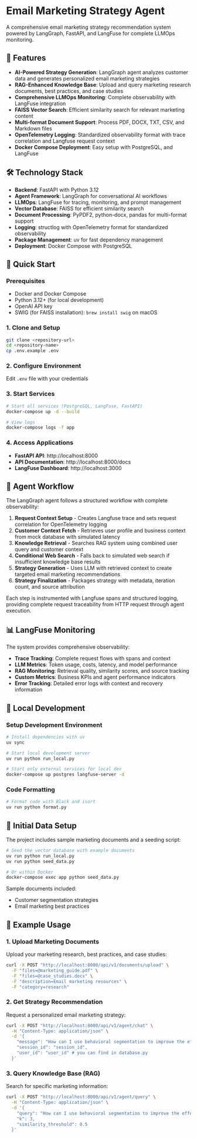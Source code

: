 # Email Marketing Strategy Agent

A comprehensive email marketing strategy recommendation system powered by LangGraph, FastAPI, and LangFuse for complete LLMOps monitoring.

## 🚀 Features

- **AI-Powered Strategy Generation**: LangGraph agent analyzes customer data and generates personalized email marketing strategies
- **RAG-Enhanced Knowledge Base**: Upload and query marketing research documents, best practices, and case studies
- **Comprehensive LLMOps Monitoring**: Complete observability with LangFuse integration
- **FAISS Vector Search**: Efficient similarity search for relevant marketing content
- **Multi-format Document Support**: Process PDF, DOCX, TXT, CSV, and Markdown files
- **OpenTelemetry Logging**: Standardized observability format with trace correlation and Langfuse request context
- **Docker Compose Deployment**: Easy setup with PostgreSQL, and LangFuse

## 🛠 Technology Stack

- **Backend**: FastAPI with Python 3.12
- **Agent Framework**: LangGraph for conversational AI workflows
- **LLMOps**: LangFuse for tracing, monitoring, and prompt management
- **Vector Database**: FAISS for efficient similarity search
- **Document Processing**: PyPDF2, python-docx, pandas for multi-format support
- **Logging**: structlog with OpenTelemetry format for standardized observability
- **Package Management**: uv for fast dependency management
- **Deployment**: Docker Compose with PostgreSQL

## 🚀 Quick Start

### Prerequisites

- Docker and Docker Compose
- Python 3.12+ (for local development)
- OpenAI API key
- SWIG (for FAISS installation): `brew install swig` on macOS

### 1. Clone and Setup

```bash
git clone <repository-url>
cd <repository-name>
cp .env.example .env
```

### 2. Configure Environment

Edit `.env` file with your credentials

### 3. Start Services

```bash
# Start all services (PostgreSQL, LangFuse, FastAPI)
docker-compose up -d --build

# View logs
docker-compose logs -f app
```

### 4. Access Applications

- **FastAPI API**: http://localhost:8000
- **API Documentation**: http://localhost:8000/docs
- **LangFuse Dashboard**: http://localhost:3000

## 🧠 Agent Workflow

The LangGraph agent follows a structured workflow with complete observability:

1. **Request Context Setup** - Creates Langfuse trace and sets request correlation for OpenTelemetry logging
2. **Customer Context Fetch** - Retrieves user profile and business context from mock database with simulated latency
3. **Knowledge Retrieval** - Searches RAG system using combined user query and customer context
4. **Conditional Web Search** - Falls back to simulated web search if insufficient knowledge base results
5. **Strategy Generation** - Uses LLM with retrieved context to create targeted email marketing recommendations
6. **Strategy Finalization** - Packages strategy with metadata, iteration count, and source attribution

Each step is instrumented with Langfuse spans and structured logging, providing complete request traceability from HTTP request through agent execution.

## 📊 LangFuse Monitoring

The system provides comprehensive observability:

- **Trace Tracking**: Complete request flows with spans and context
- **LLM Metrics**: Token usage, costs, latency, and model performance
- **RAG Monitoring**: Retrieval quality, similarity scores, and source tracking
- **Custom Metrics**: Business KPIs and agent performance indicators
- **Error Tracking**: Detailed error logs with context and recovery information

## 🧪 Local Development

### Setup Development Environment

```bash
# Install dependencies with uv
uv sync

# Start local development server
uv run python run_local.py

# Start only external services for local dev
docker-compose up postgres langfuse-server -d
```

### Code Formatting

```bash
# Format code with Black and isort
uv run python format.py
```

## 🌱 Initial Data Setup

The project includes sample marketing documents and a seeding script:

```bash
# Seed the vector database with example documents
uv run python run_local.py
uv run python seed_data.py

# Or within Docker
docker-compose exec app python seed_data.py
```

Sample documents included:

- Customer segmentation strategies
- Email marketing best practices

## 📄 Example Usage

### 1. Upload Marketing Documents

Upload your marketing research, best practices, and case studies:

```bash
curl -X POST "http://localhost:8000/api/v1/documents/upload" \
  -F "files=@marketing_guide.pdf" \
  -F "files=@case_studies.docx" \
  -F "description=Email marketing resources" \
  -F "category=research"
```

### 2. Get Strategy Recommendation

Request a personalized email marketing strategy:

```bash
curl -X POST "http://localhost:8000/api/v1/agent/chat" \
  -H "Content-Type: application/json" \
  -d '{
    "message": "How can I use behavioral segmentation to improve the effectiveness of my email marketing campaigns?",
    "session_id": "session_id",
    "user_id": "user_id" # you can find in database.py
  }'
```

### 3. Query Knowledge Base (RAG)

Search for specific marketing information:

```bash
curl -X POST "http://localhost:8000/api/v1/agent/query" \
  -H "Content-Type: application/json" \
  -d '{
    "query": "How can I use behavioral segmentation to improve the effectiveness of my email marketing campaigns?",
    "k": 3,
    "similarity_threshold": 0.5
  }'
```
